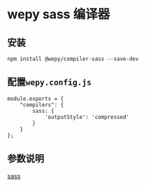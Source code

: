 # wepy sass 编译器

## 安装

```
npm install @wepy/compiler-sass --save-dev
```

## 配置`wepy.config.js`

```
module.exports = {
    "compilers": {
        sass: {
            'outputStyle': 'compressed'
        }
    }
};
```


## 参数说明

[sass](https://github.com/sass/dart-sass)
